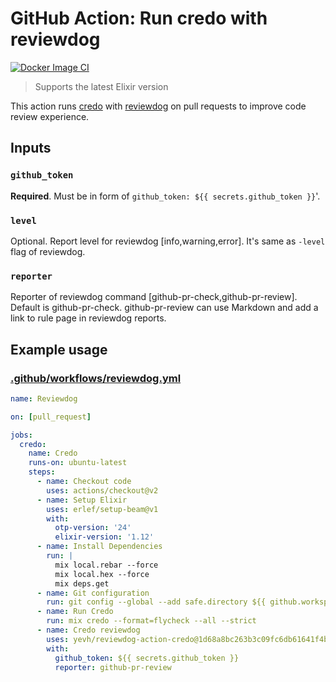 # GitHub Action: Run credo with reviewdog

[![Docker Image CI](https://github.com/red-shirts/reviewdog-action-credo/workflows/Docker%20Image%20CI/badge.svg)](https://github.com/red-shirts/reviewdog-action-credo/actions)

> Supports the latest Elixir version

This action runs [credo](https://github.com/rrrene/credo) with
[reviewdog](https://github.com/reviewdog/reviewdog) on pull requests to improve
code review experience.

## Inputs

### `github_token`

**Required**. Must be in form of `github_token: ${{ secrets.github_token }}`'.

### `level`

Optional. Report level for reviewdog [info,warning,error].
It's same as `-level` flag of reviewdog.

### `reporter`

Reporter of reviewdog command [github-pr-check,github-pr-review].
Default is github-pr-check.
github-pr-review can use Markdown and add a link to rule page in reviewdog reports.

## Example usage

### [.github/workflows/reviewdog.yml](.github/workflows/reviewdog.yml)

```yml
name: Reviewdog

on: [pull_request]

jobs:
  credo:
    name: Credo
    runs-on: ubuntu-latest
    steps:
      - name: Checkout code
        uses: actions/checkout@v2
      - name: Setup Elixir
        uses: erlef/setup-beam@v1
        with:
          otp-version: '24'
          elixir-version: '1.12'
      - name: Install Dependencies
        run: |
          mix local.rebar --force
          mix local.hex --force
          mix deps.get
      - name: Git configuration
        run: git config --global --add safe.directory ${{ github.workspace }}
      - name: Run Credo
        run: mix credo --format=flycheck --all --strict
      - name: Credo reviewdog
        uses: yevh/reviewdog-action-credo@1d68a8bc263b3c09fc6db61641f4ba9aa0c3c027 #v1.3
        with:
          github_token: ${{ secrets.github_token }}
          reporter: github-pr-review
```
